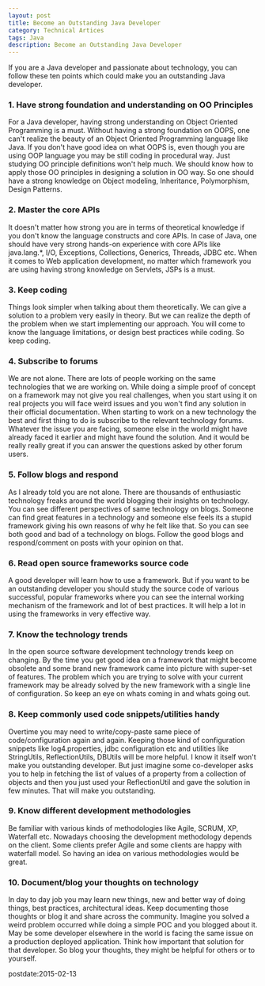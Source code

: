 ```yaml
---
layout: post
title: Become an Outstanding Java Developer
category: Technical Artices
tags: Java
description: Become an Outstanding Java Developer
---
```


If you are a Java developer and passionate about technology, you can follow these ten points which could make you an outstanding Java developer.

### 1. Have strong foundation and understanding on OO Principles ###
For a Java developer, having strong understanding on Object Oriented Programming is a must. Without having a strong foundation on OOPS, one can't realize the beauty of an Object Oriented Programming language like Java. If you don't have good idea on what OOPS is, even though you are using OOP language you may be still coding in procedural way. Just studying OO principle definitions won't help much. We should know how to apply those OO principles in designing a solution in OO way. So one should have a strong knowledge on Object modeling, Inheritance, Polymorphism, Design Patterns.

### 2. Master the core APIs ###
 It doesn't matter how strong you are in terms of theoretical knowledge if you don't know the language constructs and core APIs. In case of Java, one should have very strong hands-on experience with core APIs like java.lang.*, I/O, Exceptions, Collections, Generics, Threads, JDBC etc. When it comes to Web application development, no matter which framework you are using having strong knowledge on Servlets, JSPs is a must.

### 3. Keep coding ###
Things look simpler when talking about them theoretically. We can give a solution to a problem very easily in theory. But we can realize the depth of the problem when we start implementing our approach. You will come to know the language limitations, or design best practices while coding. So keep coding.
   
### 4. Subscribe to forums ###
We are not alone. There are lots of people working on the same technologies that we are working on. While doing a simple proof of concept on a framework may not give you real challenges, when you start using it on real projects you will face weird issues and you won't find any solution in their official documentation. When starting to  work on a new technology the best and first thing to do is subscribe to the relevant technology forums. Whatever the issue you are facing, someone else in the world might have already faced it earlier and might have found the solution. And it would be really really great if you can answer the questions asked by other forum users.

### 5. Follow blogs and respond ###
As I already told you are not alone. There are thousands of enthusiastic technology freaks around the world blogging their insights on technology. You can see different perspectives of same technology on blogs. Someone can find great features in a technology and someone else feels its a stupid framework giving his own reasons of why he felt like that. So you can see both good and bad of a technology on blogs. Follow the good blogs and respond/comment on posts with your opinion on that.
       
### 6. Read open source frameworks source code ###
A good developer will learn how to use a framework. But if you want to be an outstanding developer you should study the source code of various successful, popular frameworks where you can see the internal working mechanism of the framework and lot of best practices. It will help a lot in using the frameworks in very effective way.
   
### 7. Know the technology trends ###
In the open source software development technology trends keep on changing. By the time you get good idea on a framework that might become obsolete and some brand new framework came into picture with super-set of features. The problem which you are trying to solve with your current framework may be already solved by the new framework with a single line of configuration. So keep an eye on whats coming in and whats going out.
       
### 8. Keep commonly used code snippets/utilities handy ###
Overtime you may need to write/copy-paste same piece of code/configuration again and again. Keeping those kind of configuration snippets like log4.properties, jdbc configuration etc and utilities like StringUtils, ReflectionUtils, DBUtils will be more helpful. I know it itself won't make you outstanding developer. But just imagine some co-developer asks you to help in fetching the list of values of a property from a collection of objects and then you just used your ReflectionUtil and gave the solution in few minutes. That will make you outstanding.
   
### 9. Know different development methodologies ###
Be familiar with various kinds of methodologies like Agile, SCRUM, XP, Waterfall etc. Nowadays choosing the development methodology depends on the client. Some clients prefer Agile and some clients are happy with waterfall model. So having an idea on various methodologies would be great.
   
### 10. Document/blog your thoughts on technology ###
In day to day job you may learn new things, new and better way of doing things, best practices, architectural ideas. Keep documenting those thoughts or blog it and share across the community. Imagine you solved a weird problem occurred while doing a simple POC and you blogged about it. May be some developer elsewhere in the world is facing the same issue on a production deployed application. Think how important that solution for that developer. So blog your thoughts, they might be helpful for others or to yourself. 

postdate:2015-02-13